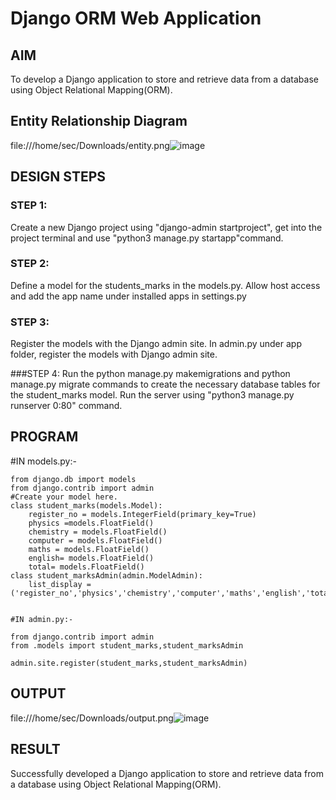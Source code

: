 # Django ORM Web Application

## AIM
To develop a Django application to store and retrieve data from a database using Object Relational Mapping(ORM).

## Entity Relationship Diagram
file:///home/sec/Downloads/entity.png![image](https://user-images.githubusercontent.com/118657189/208285177-86bdfa8a-105c-4402-8610-14569588e0dd.png)


## DESIGN STEPS

### STEP 1:
Create a new Django project using "django-admin startproject", get into the project terminal and use "python3 manage.py startapp"command.

### STEP 2:
Define a model for the students_marks in the models.py. Allow host access and add the app name under installed apps in settings.py

### STEP 3:
Register the models with the Django admin site. In admin.py under app folder, register the models with Django admin site.

###STEP 4:
Run the python manage.py makemigrations and python manage.py migrate commands to create the necessary database tables for the student_marks model. Run the server using "python3 manage.py runserver 0:80" command.


## PROGRAM
#IN models.py:-
```
from django.db import models
from django.contrib import admin
#Create your model here.
class student_marks(models.Model):
    register_no = models.IntegerField(primary_key=True)
    physics =models.FloatField()
    chemistry = models.FloatField()
    computer = models.FloatField()
    maths = models.FloatField()
    english= models.FloatField()
    total= models.FloatField()
class student_marksAdmin(admin.ModelAdmin):
    list_display = ('register_no','physics','chemistry','computer','maths','english','total')


#IN admin.py:-

from django.contrib import admin
from .models import student_marks,student_marksAdmin

admin.site.register(student_marks,student_marksAdmin)
```

## OUTPUT
file:///home/sec/Downloads/output.png![image](https://user-images.githubusercontent.com/118657189/208285226-94fd26c6-f9c7-4c10-b9b4-32e53bfeff4f.png)


## RESULT
Successfully developed a Django application to store and retrieve data from a database using Object Relational Mapping(ORM).
